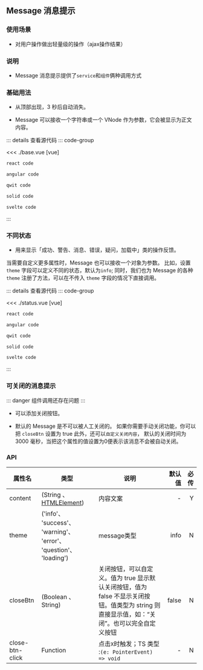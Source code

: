 <script setup>
import demo from './demo.vue'
import baseDemo from './base.vue'
import statusDemo from './status.vue'
import closeDemo from './close.vue'
</script>
## Message 消息提示

### 使用场景

- 对用户操作做出轻量级的操作（ajax操作结果）

### 说明

- Message 消息提示提供了`service`和`组件`俩种调用方式


### 基础用法
- 从顶部出现，3 秒后自动消失。

- Message 可以接收一个字符串或一个 VNode 作为参数，它会被显示为正文内容。

<baseDemo />

::: details 查看源代码
::: code-group

<<< ./base.vue [vue]

```md [react]
react code
```

```md [angular]
angular code
```

```sh [qwit]
qwit code
```

```sh [solid]
solid code
```

```sh [svelte]
svelte code
```

:::

### 不同状态
- 用来显示「成功、警告、消息、错误，疑问，加载中」类的操作反馈。

当需要自定义更多属性时，Message 也可以接收一个对象为参数。 比如，设置 `theme` 字段可以定义不同的状态，默认为`info`; 同时，我们也为 Message 的各种 `theme` 注册了方法，可以在不传入 `theme` 字段的情况下直接调用。

<statusDemo />


::: details 查看源代码
::: code-group

<<< ./status.vue [vue]

```md [react]
react code
```

```md [angular]
angular code
```

```sh [qwit]
qwit code
```

```sh [solid]
solid code
```

```sh [svelte]
svelte code
```

:::

### 可关闭的消息提示

::: danger
 组件调用还存在问题
:::

- 可以添加关闭按钮。

- 默认的 Message 是不可以被人工关闭的。 如果你需要手动关闭功能，你可以把 `closeBtn` 设置为 true 此外，还可以`自定义关闭内容`， 默认的关闭时间为 3000 毫秒，当把这个属性的值设置为0便表示该消息不会被自动关闭。
  
<!-- <closeDemo /> -->

### API

| 属性名          | 类型                                                                                    | 说明                                                                                                                                        | 默认值 | 必传 |
| --------------- | --------------------------------------------------------------------------------------- | ------------------------------------------------------------------------------------------------------------------------------------------- | -----: | ---: |
| content         | (String 、 [HTMLElement](https://developer.mozilla.org/zh-CN/docs/Web/API/HTMLElement)) | 内容文案                                                                                                                                    |      - |    Y |
| theme           | ('info'、 'success'、 'warning'、 'error'、 'question'、 'loading')                     | message类型                                                                                                                                 |   info |    N |
| closeBtn        | (Boolean 、 String)                                                                     | 关闭按钮，可以自定义。值为 true 显示默认关闭按钮，值为 false 不显示关闭按钮。值类型为 string 则直接显示值，如：“关闭”。也可以完全自定义按钮 |  false |    N |
| close-btn-click | Function                                                                                | 点击`X`时触发；TS 类型 :`(e: PointerEvent) => void`                                                                                         |      - |    N |
